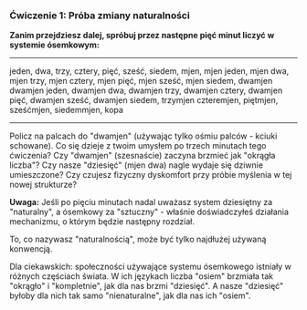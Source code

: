 ### Ćwiczenie 1: Próba zmiany naturalności

**Zanim przejdziesz dalej, spróbuj przez następne pięć minut liczyć w systemie ósemkowym:**

---

jeden, dwa, trzy, cztery, pięć, sześć, siedem, mjen,
mjen jeden, mjen dwa, mjen trzy, mjen cztery, mjen pięć, mjen sześć, mjen siedem, dwamjen
dwamjen jeden, dwamjen dwa, dwamjen trzy, dwamjen cztery, dwamjen pięć, dwamjen sześć, dwamjen siedem, trzymjen
czteremjen, piętmjen, sześćmjen, siedemmjen, kopa

---

Policz na palcach do "dwamjen" (używając tylko ośmiu palców - kciuki schowane).
Co się dzieje z twoim umysłem po trzech minutach tego ćwiczenia?
Czy "dwamjen" (szesnaście) zaczyna brzmieć jak "okrągła liczba"?
Czy nasze "dziesięć" (mjen dwa) nagle wydaje się dziwnie umieszczone?
Czy czujesz fizyczny dyskomfort przy próbie myślenia w tej nowej strukturze?

**Uwaga:**
Jeśli po pięciu minutach nadal uważasz system dziesiętny za "naturalny", a ósemkowy za "sztuczny" - właśnie doświadczyłeś działania mechanizmu, o którym będzie następny rozdział.

To, co nazywasz "naturalnością", może być tylko najdłużej używaną konwencją.

Dla ciekawskich: społeczności używające systemu ósemkowego istniały w różnych częściach świata. W ich językach liczba "osiem" brzmiała tak "okrągło" i "kompletnie", jak dla nas brzmi "dziesięć". A nasze "dziesięć" byłoby dla nich tak samo "nienaturalne", jak dla nas ich "osiem".
